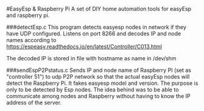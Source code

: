 #EasyEsp & Raspberry Pi
A set of DIY home automation tools for easyEsp and raspberry pi.

###detectEsp.c
This program detects easyesp nodes in network if they have UDP configured.
Listens on port 8266 and decodes IP and node names according to https://espeasy.readthedocs.io/en/latest/Controller/C013.html

The decoded IP is stored in file with hostname as name in /dev/shm

###sendEspP2Pstatus.c
Sends IP and node name of Raspberry PI (set as "controller 51") to udp P2P network so that the actual easyEsp nodes will detect the Raspberry Pi. It fakes easyesp model and version. The purpose is only to be detected by Esp nodes.
The idea behind was to be able to communicate among nodes and Raspberry without having to know the IP address of the server.
